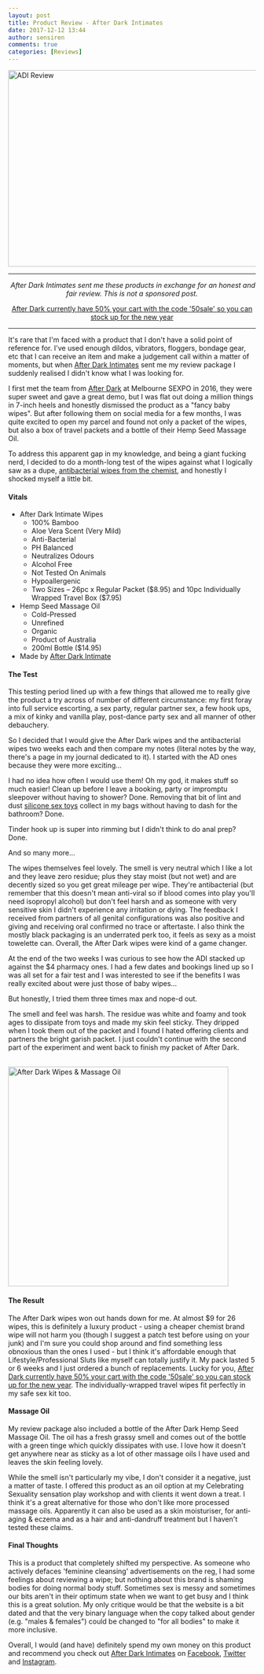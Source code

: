 ```yaml
---
layout: post
title: Product Review - After Dark Intimates
date: 2017-12-12 13:44
author: sensiren
comments: true
categories: [Reviews]
---
```

<a href="https://c1.staticflickr.com/5/4590/24090785897_7d70675bcb_o.jpg"><img class="alignnone size-full wp-image-2336" src="https://c1.staticflickr.com/5/4590/24090785897_7d70675bcb_o.jpg" alt="ADI Review" width="800" height="400" /></a>

<hr />
<p style="text-align:center;"><i> After Dark Intimates sent me these products in exchange for an honest and fair review. This is not a sponsored post.</i></p>
<p style="text-align:center;"><a href="http://afterdarkintimate.com/product/2-x-26pc-after-dark-intimate-packs/">After Dark currently have 50% your cart with the code '50sale' so you can stock up for the new year</a></p>


<hr />

It's rare that I'm faced with a product that I don't have a solid point of reference for. I've used enough dildos, vibrators, floggers, bondage gear, etc that I can receive an item and make a judgement call within a matter of moments, but when <a href="http://afterdarkintimate.com/">After Dark Intimates</a> sent me my review package I suddenly realised I didn't know what I was looking for.

I first met the team from <a href="https://www.instagram.com/Afterdarkintimate/">After Dark</a> at Melbourne SEXPO in 2016, they were super sweet and gave a great demo, but I was flat out doing a million things in 7-inch heels and honestly dismissed the product as a "fancy baby wipes". But after following them on social media for a few months, I was quite excited to open my parcel and found not only a packet of the wipes, but also a box of travel packets and a bottle of their Hemp Seed Massage Oil.

To address this apparent gap in my knowledge, and being a giant fucking nerd, I decided to do a month-long test of the wipes against what I logically saw as a dupe, <a href="https://www.priceline.com.au/wet-ones-be-fresh-original-antibacterial-hand-body-wipes-40-pack">antibacterial wipes from the chemist</a>, and honestly I shocked myself a little bit.
<h4>Vitals</h4>
<ul>
	<li>After Dark Intimate Wipes
<ul>
	<li>100% Bamboo</li>
	<li>Aloe Vera Scent (Very Mild)</li>
	<li>Anti-Bacterial</li>
	<li>PH Balanced</li>
	<li>Neutralizes Odours</li>
	<li>Alcohol Free</li>
	<li>Not Tested On Animals</li>
	<li>Hypoallergenic</li>
	<li>Two Sizes – 26pc x Regular Packet ($8.95) and 10pc Individually Wrapped Travel Box ($7.95)</li>
</ul>
</li>
	<li>Hemp Seed Massage Oil
<ul>
	<li>Cold-Pressed</li>
	<li>Unrefined</li>
	<li>Organic</li>
	<li>Product of Australia</li>
	<li>200ml Bottle ($14.95)</li>
</ul>
</li>
	<li>Made by <a href="http://afterdarkintimate.com/">After Dark Intimate
</a></li>
</ul>
<h4>The Test</h4>
This testing period lined up with a few things that allowed me to really give the product a try across of number of different circumstance: my first foray into full service escorting, a sex party, regular partner sex, a few hook ups, a mix of kinky and vanilla play, post-dance party sex and all manner of other debauchery.

So I decided that I would give the After Dark wipes and the antibacterial wipes two weeks each and then compare my notes (literal notes by the way, there's a page in my journal dedicated to it). I started with the AD ones because they were more exciting...

I had no idea how often I would use them! Oh my god, it makes stuff so much easier! Clean up before I leave a booking, party or impromptu sleepover without having to shower? Done.
Removing that bit of lint and dust <a href="https://t.cfjump.com/41045/t/29682?Url=https%3a%2f%2fwww.lovehoney.com.au%2fsearch%2f%3fq%3dsilicone" target="_blank" rel="noopener">silicone sex toys</a> <a href="http://www.clixGalore.com/PSale.aspx?BID=178969&amp;AfID=286022&amp;AdID=13580&amp;AffDirectURL=www.saxleather.com.au%2fsearch.php%3fsearch_query%3dsilicone&amp;Secure=1&amp;LP=saxleather.com"></a>collect in my bags without having to dash for the bathroom? Done.

Tinder hook up is super into rimming but I didn't think to do anal prep? Done.

And so many more...

The wipes themselves feel lovely. The smell is very neutral which I like a lot and they leave zero residue; plus they stay moist (but not wet) and are decently sized so you get great mileage per wipe. They're antibacterial (but remember that this doesn't mean anti-viral so if blood comes into play you'll need isopropyl alcohol) but don't feel harsh and as someone with very sensitive skin I didn't experience any irritation or dying. The feedback I received from partners of all genital configurations was also positive and giving and receiving oral confirmed no trace or aftertaste. I also think the mostly black packaging is an underrated perk too, it feels as sexy as a moist towelette can. Overall, the After Dark wipes were kind of a game changer.

At the end of the two weeks I was curious to see how the ADI stacked up against the $4 pharmacy ones. I had a few dates and bookings lined up so I was all set for a fair test and I was interested to see if the benefits I was really excited about were just those of baby wipes...

But honestly, I tried them three times max and nope-d out.

The smell and feel was harsh. The residue was white and foamy and took ages to dissipate from toys and made my skin feel sticky. They dripped when I took them out of the packet and I found I hated offering clients and partners the bright garish packet. I just couldn't continue with the second part of the experiment and went back to finish my packet of After Dark.

<br>

<img class=" size-full wp-image-2372 alignleft" src="https://sensiren.files.wordpress.com/2017/12/adi-e1513049050275.jpg" alt="After Dark Wipes &amp; Massage Oil" width="448" height="447" />
<h4>The Result</h4>
The After Dark wipes won out hands down for me. At almost $9 for 26 wipes, this is definitely a luxury product - using a cheaper chemist brand wipe will not harm you (though I suggest a patch test before using on your junk) and I'm sure you could shop around and find something less obnoxious than the ones I used - but I think it's affordable enough that Lifestyle/Professional Sluts like myself can totally justify it. My pack lasted 5 or 6 weeks and I just ordered a bunch of replacements. Lucky for you, <a href="http://afterdarkintimate.com/product/2-x-26pc-after-dark-intimate-packs/">After Dark currently have 50% your cart with the code '50sale' so you can stock up for the new year</a>. The individually-wrapped travel wipes fit perfectly in my safe sex kit too.
<h4>Massage Oil</h4>
My review package also included a bottle of the After Dark Hemp Seed Massage Oil. The oil has a fresh grassy smell and comes out of the bottle with a green tinge which quickly dissipates with use. I love how it doesn't get anywhere near as sticky as a lot of other massage oils I have used and leaves the skin feeling lovely.

While the smell isn't particularly my vibe, I don't consider it a negative, just a matter of taste. I offered this product as an oil option at my Celebrating Sexuality sensation play workshop and with clients it went down a treat. I think it's a great alternative for those who don't like more processed massage oils. Apparently it can also be used as a skin moisturiser, for anti-aging &amp; eczema and as a hair and anti-dandruff treatment but I haven't tested these claims.
<h4>Final Thoughts</h4>
This is a product that completely shifted my perspective. As someone who actively defaces 'feminine cleansing' advertisements on the reg, I had some feelings about reviewing a wipe; but nothing about this brand is shaming bodies for doing normal body stuff. Sometimes sex is messy and sometimes our bits aren't in their optimum state when we want to get busy and I think this is a great solution. My only critique would be that the website is a bit dated and that the very binary language when the copy talked about gender (e.g. "males &amp; females") could be changed to "for all bodies" to make it more inclusive.

Overall, I would (and have) definitely spend my own money on this product and recommend you check out <a href="http://afterdarkintimate.com/">After Dark Intimates</a> on <a href="https://www.facebook.com/pages/After-Dark-Intimate">Facebook</a>, <a href="https://twitter.com/AfterDarkInt">Twitter</a> and <a href="https://www.instagram.com/Afterdarkintimate/">Instagram</a>.
